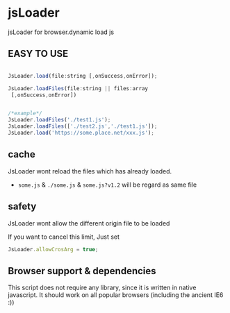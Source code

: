 # jsLoader
jsLoader for browser.dynamic load js

## EASY TO USE
```javascript

JsLoader.load(file:string [,onSuccess,onError]);

JsLoader.loadFiles(file:string || files:array
 [,onSuccess,onError])


/*example*/
JsLoader.loadFiles('./test1.js');
JsLoader.loadFiles(['./test2.js','./test1.js']);
JsLoader.load('https://some.place.net/xxx.js');

```

## cache

JsLoader wont reload the files which has already loaded.

- `some.js` & `./some.js` & `some.js?v1.2` will be regard as same file


## safety

JsLoader wont allow the different origin file to be loaded

If you want to cancel this limit, Just set 
```javascript
JsLoader.allowCrosArg = true;
```

## Browser support & dependencies

This script does not require any library, since it is written in native javascript. It should work on all popular browsers (including the ancient IE6 :))
